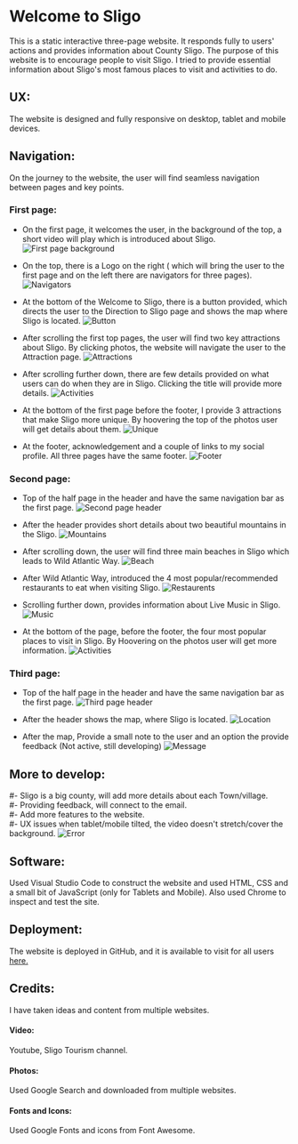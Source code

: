 # Welcome to Sligo
This is a static interactive three-page website. It responds fully to users' actions and provides information about County Sligo. The purpose of this website is to encourage people to visit Sligo. I tried to provide essential information about Sligo's most famous places to visit and activities to do.

## UX:
The website is designed and fully responsive on desktop, tablet and mobile devices.

## Navigation:
On the journey to the website, the user will find seamless navigation between pages and key points. 

### First page:
- On the first page, it welcomes the user, in the background of the top, a short video will play which is introduced about Sligo.
![First page background](https://github.com/mnalrashid/sligo.github.io/blob/main/screenshoots/p1_video.png)

- On the top, there is a Logo on the right ( which will bring the user to the first page and on the left there are navigators for three pages).
![Navigators](https://github.com/mnalrashid/sligo.github.io/blob/main/screenshoots/p1_header.png)
  
- At the bottom of the Welcome to Sligo, there is a button provided, which directs the user to the Direction to Sligo page and shows the map where Sligo is located.
![Button](https://github.com/mnalrashid/sligo.github.io/blob/main/screenshoots/p1_button.png)
  
- After scrolling the first top pages, the user will find two key attractions about Sligo. By clicking photos, the website will navigate the user to the Attraction page.
![Attractions](https://github.com/mnalrashid/sligo.github.io/blob/main/screenshoots/p1_attractions.png)

- After scrolling further down, there are few details provided on what users can do when they are in Sligo. Clicking the title will provide more details.
![Activities](https://github.com/mnalrashid/sligo.github.io/blob/main/screenshoots/p1_activities.png)

- At the bottom of the first page before the footer, I provide 3 attractions that make Sligo more unique. By hoovering the top of the photos user will get details about them.
![Unique](https://github.com/mnalrashid/sligo.github.io/blob/main/screenshoots/p1_unique.png)

- At the footer, acknowledgement and a couple of links to my social profile. All three pages have the same footer.
![Footer](https://github.com/mnalrashid/sligo.github.io/blob/main/screenshoots/footer.png)

### Second page:
- Top of the half page in the header and have the same navigation bar as the first page.
![Second page header](https://github.com/mnalrashid/sligo.github.io/blob/main/screenshoots/p2_header.png)

- After the header provides short details about two beautiful mountains in the Sligo.
![Mountains](https://github.com/mnalrashid/sligo.github.io/blob/main/screenshoots/p2_mountains.png)
  
- After scrolling down, the user will find three main beaches in Sligo which leads to Wild Atlantic Way.
![Beach](https://github.com/mnalrashid/sligo.github.io/blob/main/screenshoots/p2_beach.png)
  
- After Wild Atlantic Way, introduced the 4 most popular/recommended restaurants to eat when visiting Sligo.
![Restaurents](https://github.com/mnalrashid/sligo.github.io/blob/main/screenshoots/p2_food.png)
  
- Scrolling further down, provides information about Live Music in Sligo.
![Music](https://github.com/mnalrashid/sligo.github.io/blob/main/screenshoots/p2_music.png)
  
- At the bottom of the page, before the footer, the four most popular places to visit in Sligo. By Hoovering on the photos user will get more information.
![Activities](https://github.com/mnalrashid/sligo.github.io/blob/main/screenshoots/p2-activities.png)

### Third page:
- Top of the half page in the header and have the same navigation bar as the first page.
![Third page header](https://github.com/mnalrashid/sligo.github.io/blob/main/screenshoots/p3-header.png)
- After the header shows the map, where Sligo is located.
![Location](https://github.com/mnalrashid/sligo.github.io/blob/main/screenshoots/p3_map.png)
  
- After the map, Provide a small note to the user and an option the provide feedback (Not active, still developing)
![Message](https://github.com/mnalrashid/sligo.github.io/blob/main/screenshoots/p3_feedback.png)

## More to develop:
#- Sligo is a big county, will add more details about each Town/village.<br>
#- Providing feedback, will connect to the email.<br>
#- Add more features to the website.<br>
#- UX issues when tablet/mobile tilted, the video doesn't stretch/cover the background.<be>
![Error](https://github.com/mnalrashid/sligo.github.io/blob/main/screenshoots/ux_error.png)

## Software:
Used Visual Studio Code to construct the website and used HTML, CSS and a small bit of JavaScript (only for Tablets and Mobile). Also used Chrome to inspect and test the site.

## Deployment:
The website is deployed in GitHub, and it is available to visit for all users [here.](https://mnalrashid.github.io/sligo.github.io/index.html)

## Credits:
I have taken ideas and content from multiple websites.

#### Video:
Youtube, Sligo Tourism channel.

#### Photos: 
Used Google Search and downloaded from multiple websites.

#### Fonts and Icons:
Used Google Fonts and icons from Font Awesome.

